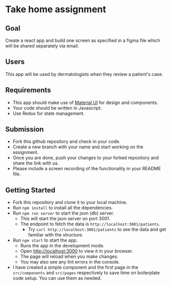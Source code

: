 # Take home assignment

## Goal
Create a react app and build one screen as specified in a figma file which will be shared separately via email.

## Users
This app will be used by dermatologists when they review a patient's case.

## Requirements
- This app should make use of [Material UI](https://mui.com/material-ui/getting-started/) for design and components.
- Your code should be written in Javascript.
- Use Redux for state management.

## Submission
- Fork this github repository and check in your code.
- Create a new branch with your name and start working on the assignment.
- Once you are done, push your changes to your forked repository and share the link with us.
- Please include a screen recording of the functionality in your README file.

## Getting Started
 - Fork this repository and clone it to your local machine.
 - Run `npm install` to install all the dependencies.
 - Run `npm run server` to start the json (db) server.
   - This will start the json server on port 3001.
   - The endpoint to fetch the data is `http://localhost:3001/patients`. 
     - Try `curl http://localhost:3001/patients` to see the data and get familiar with the structure.
 - Run `npm start` to start the app.
   - Runs the app in the development mode. 
   - Open [http://localhost:3000](http://localhost:3000) to view it in your browser. 
   - The page will reload when you make changes.
   - You may also see any lint errors in the console.
 - I have created a simple component and the first page in the `src/components` and `src/pages` respectively to save time on boilerplate code setup. You can use them as needed.
